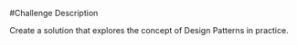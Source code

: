 #Challenge Description
 
Create a solution that explores the concept of Design Patterns in practice.
